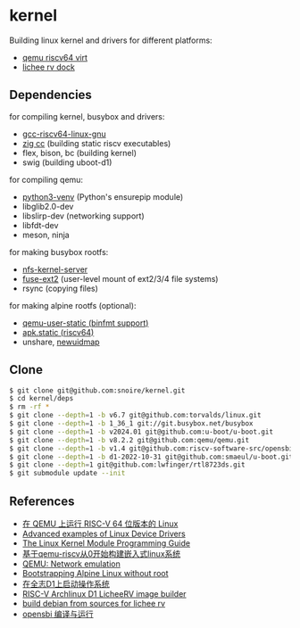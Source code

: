 # kernel

Building linux kernel and drivers for different platforms:
- [qemu riscv64 virt](https://www.qemu.org/docs/master/system/riscv/virt.html)
- [lichee rv dock](https://linux-sunxi.org/Sipeed_Lichee_RV)

## Dependencies

for compiling kernel, busybox and drivers:
- [gcc-riscv64-linux-gnu](https://packages.debian.org/sid/gcc-riscv64-linux-gnu)
- [zig cc](https://ziglang.org/download) (building static riscv executables)
- flex, bison, bc (building kernel)
- swig (building uboot-d1)

for compiling qemu:
- [python3-venv](https://packages.debian.org/sid/python3-venv) (Python's ensurepip module)
- libglib2.0-dev
- libslirp-dev (networking support)
- libfdt-dev
- meson, ninja

for making busybox rootfs:
- [nfs-kernel-server](https://packages.debian.org/sid/nfs-kernel-server)
- [fuse-ext2](https://packages.debian.org/sid/fuseext2) (user-level mount of ext2/3/4 file systems)
- rsync (copying files)

for making alpine rootfs (optional):
- [qemu-user-static (binfmt support)](https://packages.debian.org/sid/qemu-user-static)
- [apk.static (riscv64)](https://pkgs.alpinelinux.org/package/edge/main/riscv64/apk-tools-static)
- unshare, [newuidmap](https://packages.debian.org/sid/uidmap)

## Clone

```sh
$ git clone git@github.com:snoire/kernel.git
$ cd kernel/deps
$ rm -rf *
$ git clone --depth=1 -b v6.7 git@github.com:torvalds/linux.git
$ git clone --depth=1 -b 1_36_1 git://git.busybox.net/busybox
$ git clone --depth=1 -b v2024.01 git@github.com:u-boot/u-boot.git
$ git clone --depth=1 -b v8.2.2 git@github.com:qemu/qemu.git
$ git clone --depth=1 -b v1.4 git@github.com:riscv-software-src/opensbi.git
$ git clone --depth=1 -b d1-2022-10-31 git@github.com:smaeul/u-boot.git uboot-d1
$ git clone --depth=1 git@github.com:lwfinger/rtl8723ds.git
$ git submodule update --init
```

## References

- [在 QEMU 上运行 RISC-V 64 位版本的 Linux](https://zhuanlan.zhihu.com/p/258394849)
- [Advanced examples of Linux Device Drivers](https://github.com/d0u9/Linux-Device-Driver)
- [The Linux Kernel Module Programming Guide](https://github.com/sysprog21/lkmpg)
- [基于qemu-riscv从0开始构建嵌入式linux系统](https://quard-star-tutorial.readthedocs.io)
- [QEMU: Network emulation](https://www.qemu.org/docs/master/system/devices/net.html#using-the-user-mode-network-stack)
- [Bootstrapping Alpine Linux without root](https://blog.brixit.nl/bootstrapping-alpine-linux-without-root)
- [在全志D1上启动操作系统](https://blog.hutao.tech/posts/boot-os-from-d1)
- [RISC-V Archlinux D1 LicheeRV image builder](https://github.com/sehraf/d1-riscv-arch-image-builder)
- [build debian from sources for lichee rv](https://andreas.welcomes-you.com/boot-sw-debian-risc-v-lichee-rv)
- [opensbi 编译与运行](https://zhuanlan.zhihu.com/p/659025580)

